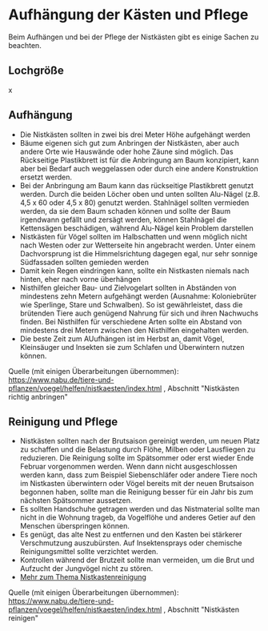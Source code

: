 # Aufhängung der Kästen und Pflege

Beim Aufhängen und bei der Pflege der Nistkästen gibt es einige Sachen zu beachten.

## Lochgröße

x

## Aufhängung

- Die Nistkästen sollten in zwei bis drei Meter Höhe aufgehängt werden
- Bäume eigenen sich gut zum Anbringen der Nistkästen, aber auch andere Orte wie Hauswände oder hohe Zäune sind möglich. Das Rückseitige Plastikbrett ist für die Anbringung am Baum konzipiert, kann aber bei Bedarf auch weggelassen oder durch eine andere Konstruktion ersetzt werden.
- Bei der Anbringung am Baum kann das rückseitige Plastikbrett genutzt werden. Durch die beiden Löcher oben und unten sollten Alu-Nägel (z.B. 4,5 x 60 oder 4,5 x 80) genutzt werden. Stahlnägel sollten vermieden werden, da sie dem Baum schaden können und sollte der Baum irgendwann gefällt und zersägt werden, können Stahlnägel die Kettensägen beschädigen, während Alu-Nägel kein Problem darstellen
- Nistkästen für Vögel sollten im Halbschatten und wenn möglich nicht nach Westen oder zur Wetterseite hin angebracht werden. Unter einem Dachvorsprung ist die Himmelsrichtung dagegen egal, nur sehr sonnige Südfassaden sollten gemieden werden
- Damit kein Regen eindringen kann, sollte ein Nistkasten niemals nach hinten, eher nach vorne überhängen
- Nisthilfen gleicher Bau- und Zielvogelart sollten in Abständen von mindestens zehn Metern aufgehängt werden (Ausnahme: Koloniebrüter wie Sperlinge, Stare und Schwalben). So ist gewährleistet, dass die brütenden Tiere auch genügend Nahrung für sich und ihren Nachwuchs finden. Bei Nisthilfen für verschiedene Arten sollte ein Abstand von mindestens drei Metern zwischen den Nisthilfen eingehalten werden.
- Die beste Zeit zum AUufhängen ist im Herbst an, damit Vögel, Kleinsäuger und Insekten sie zum Schlafen und Überwintern nutzen können.

Quelle (mit einigen Überarbeitungen übernommen): https://www.nabu.de/tiere-und-pflanzen/voegel/helfen/nistkaesten/index.html , Abschnitt "Nistkästen richtig anbringen" 

## Reinigung und Pflege

- Nistkästen sollten nach der Brutsaison gereinigt werden, um neuen Platz zu schaffen und die Belastung durch Flöhe, Milben oder Lausfliegen zu reduzieren. Die Reinigung sollte im Spätsommer oder erst wieder Ende Februar vorgenommen werden. Wenn dann nicht ausgeschlossen werden kann, dass zum Beispiel Siebenschläfer oder andere Tiere noch im Nistkasten überwintern oder Vögel bereits mit der neuen Brutsaison begonnen haben, sollte man die Reinigung besser für ein Jahr bis zum nächsten Spätsommer aussetzen.
- Es sollten Handschuhe getragen werden und das Nistmaterial sollte man nicht in die Wohnung trageb, da Vogelflöhe und anderes Getier auf den Menschen überspringen können.
- Es genügt, das alte Nest zu entfernen und den Kasten bei stärkerer Verschmutzung auszubürsten. Auf Insektensprays oder chemische Reinigungsmittel sollte verzichtet werden.
- Kontrollen während der Brutzeit sollte man vermeiden, um die Brut und Aufzucht der Jungvögel nicht zu stören.
- [Mehr zum Thema Nistkastenreinigung](https://www.nabu.de/tiere-und-pflanzen/voegel/helfen/nistkaesten/02716.html)

Quelle (mit einigen Überarbeitungen übernommen): https://www.nabu.de/tiere-und-pflanzen/voegel/helfen/nistkaesten/index.html , Abschnitt "Nistkästen reinigen" 
